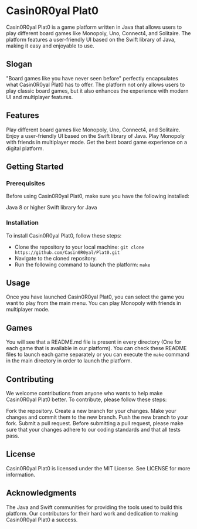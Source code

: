 # Casin0R0yal Plat0
Casin0R0yal Plat0 is a game platform written in Java that allows users to play different board games like Monopoly, Uno, Connect4, and Solitaire. The platform features a user-friendly UI based on the Swift library of Java, making it easy and enjoyable to use.

## Slogan
"Board games like you have never seen before" perfectly encapsulates what Casin0R0yal Plat0 has to offer. The platform not only allows users to play classic board games, but it also enhances the experience with modern UI and multiplayer features.

## Features
Play different board games like Monopoly, Uno, Connect4, and Solitaire.
Enjoy a user-friendly UI based on the Swift library of Java.
Play Monopoly with friends in multiplayer mode.
Get the best board game experience on a digital platform.
## Getting Started
### Prerequisites
Before using Casin0R0yal Plat0, make sure you have the following installed:

Java 8 or higher
Swift library for Java
### Installation
To install Casin0R0yal Plat0, follow these steps:

- Clone the repository to your local machine:
``git clone https://github.com/Casin0R0yal/Plat0.git``
- Navigate to the cloned repository.
- Run the following command to launch the platform:
``make``

## Usage
Once you have launched Casin0R0yal Plat0, you can select the game you want to play from the main menu. You can play Monopoly with friends in multiplayer mode.

## Games
You will see that a README.md file is present in every directory (One for each game that is available in our platform). You can check these README files to launch each game separately or you can execute the ``make`` command in the main directory in order to launch the platform.

## Contributing
We welcome contributions from anyone who wants to help make Casin0R0yal Plat0 better. To contribute, please follow these steps:

Fork the repository.
Create a new branch for your changes.
Make your changes and commit them to the new branch.
Push the new branch to your fork.
Submit a pull request.
Before submitting a pull request, please make sure that your changes adhere to our coding standards and that all tests pass.

## License
Casin0R0yal Plat0 is licensed under the MIT License. See LICENSE for more information.

## Acknowledgments
The Java and Swift communities for providing the tools used to build this platform.
Our contributors for their hard work and dedication to making Casin0R0yal Plat0 a success.
